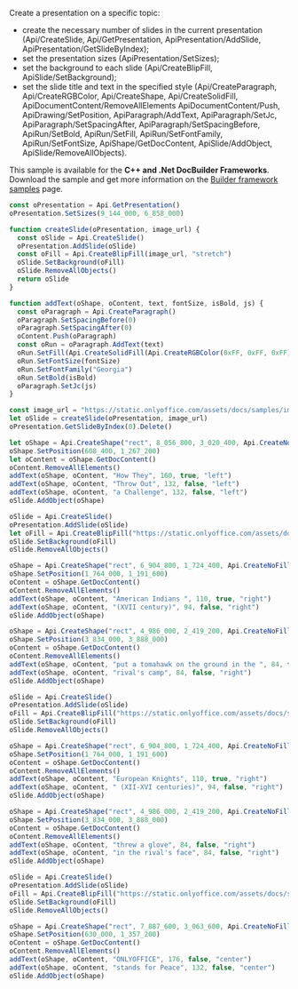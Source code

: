 Create a presentation on a specific topic:

- create the necessary number of slides in the current presentation (Api/CreateSlide, Api/GetPresentation, ApiPresentation/AddSlide, ApiPresentation/GetSlideByIndex);
- set the presentation sizes (ApiPresentation/SetSizes);
- set the background to each slide (Api/CreateBlipFill, ApiSlide/SetBackground);
- set the slide title and text in the specified style (Api/CreateParagraph, Api/CreateRGBColor, Api/CreateShape, Api/CreateSolidFill, ApiDocumentContent/RemoveAllElements ApiDocumentContent/Push, ApiDrawing/SetPosition, ApiParagraph/AddText, ApiParagraph/SetJc, ApiParagraph/SetSpacingAfter, ApiParagraph/SetSpacingBefore, ApiRun/SetBold, ApiRun/SetFill, ApiRun/SetFontFamily, ApiRun/SetFontSize, ApiShape/GetDocContent, ApiSlide/AddObject, ApiSlide/RemoveAllObjects).

This sample is available for the **C++ and .Net DocBuilder Frameworks**.
Download the sample and get more information on the [Builder framework samples](../../../document-builder/Builder%20Framework/Builder%20framework%20samples/Builder%20framework%20samples.md) page.

```ts document-builder={"documentType": "slide", "editorConfig": {"customization": {"zoom": 60}}}
const oPresentation = Api.GetPresentation()
oPresentation.SetSizes(9_144_000, 6_858_000)

function createSlide(oPresentation, image_url) {
  const oSlide = Api.CreateSlide()
  oPresentation.AddSlide(oSlide)
  const oFill = Api.CreateBlipFill(image_url, "stretch")
  oSlide.SetBackground(oFill)
  oSlide.RemoveAllObjects()
  return oSlide
}

function addText(oShape, oContent, text, fontSize, isBold, js) {
  const oParagraph = Api.CreateParagraph()
  oParagraph.SetSpacingBefore(0)
  oParagraph.SetSpacingAfter(0)
  oContent.Push(oParagraph)
  const oRun = oParagraph.AddText(text)
  oRun.SetFill(Api.CreateSolidFill(Api.CreateRGBColor(0xFF, 0xFF, 0xFF)))
  oRun.SetFontSize(fontSize)
  oRun.SetFontFamily("Georgia")
  oRun.SetBold(isBold)
  oParagraph.SetJc(js)
}

const image_url = "https://static.onlyoffice.com/assets/docs/samples/img/presentation_gun.png"
let oSlide = createSlide(oPresentation, image_url)
oPresentation.GetSlideByIndex(0).Delete()

let oShape = Api.CreateShape("rect", 8_056_800, 3_020_400, Api.CreateNoFill(), Api.CreateStroke(0, Api.CreateNoFill()))
oShape.SetPosition(608_400, 1_267_200)
let oContent = oShape.GetDocContent()
oContent.RemoveAllElements()
addText(oShape, oContent, "How They", 160, true, "left")
addText(oShape, oContent, "Throw Out", 132, false, "left")
addText(oShape, oContent, "a Challenge", 132, false, "left")
oSlide.AddObject(oShape)

oSlide = Api.CreateSlide()
oPresentation.AddSlide(oSlide)
let oFill = Api.CreateBlipFill("https://static.onlyoffice.com/assets/docs/samples/img/presentation_axe.png", "stretch")
oSlide.SetBackground(oFill)
oSlide.RemoveAllObjects()

oShape = Api.CreateShape("rect", 6_904_800, 1_724_400, Api.CreateNoFill(), Api.CreateStroke(0, Api.CreateNoFill()))
oShape.SetPosition(1_764_000, 1_191_600)
oContent = oShape.GetDocContent()
oContent.RemoveAllElements()
addText(oShape, oContent, "American Indians ", 110, true, "right")
addText(oShape, oContent, "(XVII century)", 94, false, "right")
oSlide.AddObject(oShape)

oShape = Api.CreateShape("rect", 4_986_000, 2_419_200, Api.CreateNoFill(), Api.CreateStroke(0, Api.CreateNoFill()))
oShape.SetPosition(3_834_000, 3_888_000)
oContent = oShape.GetDocContent()
oContent.RemoveAllElements()
addText(oShape, oContent, "put a tomahawk on the ground in the ", 84, false, "right")
addText(oShape, oContent, "rival's camp", 84, false, "right")
oSlide.AddObject(oShape)

oSlide = Api.CreateSlide()
oPresentation.AddSlide(oSlide)
oFill = Api.CreateBlipFill("https://static.onlyoffice.com/assets/docs/samples/img/presentation_knight.png", "stretch")
oSlide.SetBackground(oFill)
oSlide.RemoveAllObjects()

oShape = Api.CreateShape("rect", 6_904_800, 1_724_400, Api.CreateNoFill(), Api.CreateStroke(0, Api.CreateNoFill()))
oShape.SetPosition(1_764_000, 1_191_600)
oContent = oShape.GetDocContent()
oContent.RemoveAllElements()
addText(oShape, oContent, "European Knights", 110, true, "right")
addText(oShape, oContent, " (XII-XVI centuries)", 94, false, "right")
oSlide.AddObject(oShape)

oShape = Api.CreateShape("rect", 4_986_000, 2_419_200, Api.CreateNoFill(), Api.CreateStroke(0, Api.CreateNoFill()))
oShape.SetPosition(3_834_000, 3_888_000)
oContent = oShape.GetDocContent()
oContent.RemoveAllElements()
addText(oShape, oContent, "threw a glove", 84, false, "right")
addText(oShape, oContent, "in the rival's face", 84, false, "right")
oSlide.AddObject(oShape)

oSlide = Api.CreateSlide()
oPresentation.AddSlide(oSlide)
oFill = Api.CreateBlipFill("https://static.onlyoffice.com/assets/docs/samples/img/presentation_sky.png", "stretch")
oSlide.SetBackground(oFill)
oSlide.RemoveAllObjects()

oShape = Api.CreateShape("rect", 7_887_600, 3_063_600, Api.CreateNoFill(), Api.CreateStroke(0, Api.CreateNoFill()))
oShape.SetPosition(630_000, 1_357_200)
oContent = oShape.GetDocContent()
oContent.RemoveAllElements()
addText(oShape, oContent, "ONLYOFFICE", 176, false, "center")
addText(oShape, oContent, "stands for Peace", 132, false, "center")
oSlide.AddObject(oShape)
```
